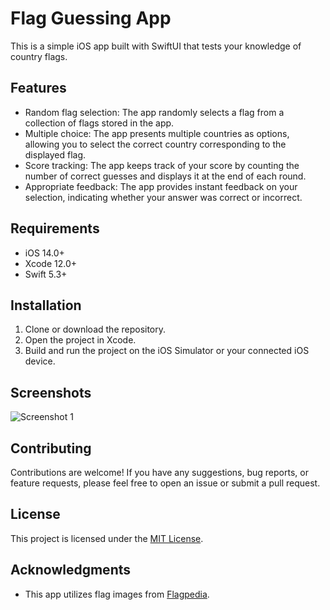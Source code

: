 
# Flag Guessing App

This is a simple iOS app built with SwiftUI that tests your knowledge of country flags.

## Features

- Random flag selection: The app randomly selects a flag from a collection of flags stored in the app.
- Multiple choice: The app presents multiple countries as options, allowing you to select the correct country corresponding to the displayed flag.
- Score tracking: The app keeps track of your score by counting the number of correct guesses and displays it at the end of each round.
- Appropriate feedback: The app provides instant feedback on your selection, indicating whether your answer was correct or incorrect.

## Requirements

- iOS 14.0+
- Xcode 12.0+
- Swift 5.3+

## Installation

1. Clone or download the repository.
2. Open the project in Xcode.
3. Build and run the project on the iOS Simulator or your connected iOS device.

## Screenshots

![Screenshot 1](screenshot1.png)

## Contributing

Contributions are welcome! If you have any suggestions, bug reports, or feature requests, please feel free to open an issue or submit a pull request.

## License

This project is licensed under the [MIT License](LICENSE).

## Acknowledgments

- This app utilizes flag images from [Flagpedia](https://flagpedia.net/).

